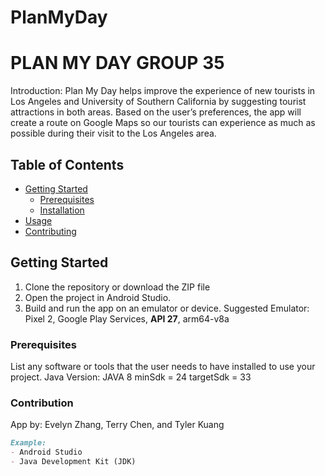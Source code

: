 # PlanMyDay
# PLAN MY DAY GROUP 35

Introduction: Plan My Day helps improve the experience of new tourists in Los Angeles and University of Southern California by suggesting 
tourist attractions in both areas. Based on the user’s preferences, the app will create a route on Google Maps so our tourists 
can experience as much as possible during their visit to the Los Angeles area.

## Table of Contents

- [Getting Started](#getting-started)
    - [Prerequisites](#prerequisites)
    - [Installation](#installation)
- [Usage](#usage)
- [Contributing](#contribution )


## Getting Started

1. Clone the repository or download the ZIP file
2. Open the project in Android Studio.
3. Build and run the app on an emulator or device. Suggested Emulator: Pixel 2, Google Play Services, **API 27**, arm64-v8a

### Prerequisites
List any software or tools that the user needs to have installed to use your project.
Java Version: JAVA 8
minSdk = 24
targetSdk = 33

### Contribution 
App by: Evelyn Zhang, Terry Chen, and Tyler Kuang 

```markdown
Example:
- Android Studio
- Java Development Kit (JDK)

